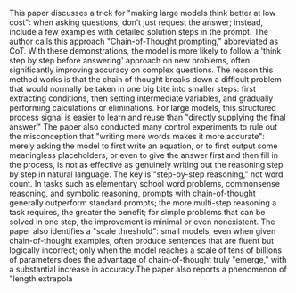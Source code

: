 This paper discusses a trick for "making large models think better at low cost": when asking questions, don’t just request the answer; instead, include a few examples with detailed solution steps in the prompt. The author calls this approach "Chain-of-Thought prompting," abbreviated as CoT. With these demonstrations, the model is more likely to follow a 'think step by step before answering' approach on new problems, often significantly improving accuracy on complex questions. The reason this method works is that the chain of thought breaks down a difficult problem that would normally be taken in one big bite into smaller steps: first extracting conditions, then setting intermediate variables, and gradually performing calculations or eliminations. For large models, this structured process signal is easier to learn and reuse than "directly supplying the final answer." The paper also conducted many control experiments to rule out the misconception that "writing more words makes it more accurate": merely asking the model to first write an equation, or to first output some meaningless placeholders, or even to give the answer first and then fill in the process, is not as effective as genuinely writing out the reasoning step by step in natural language. The key is "step-by-step reasoning," not word count. In tasks such as elementary school word problems, commonsense reasoning, and symbolic reasoning, prompts with chain-of-thought generally outperform standard prompts; the more multi-step reasoning a task requires, the greater the benefit; for simple problems that can be solved in one step, the improvement is minimal or even nonexistent. The paper also identifies a "scale threshold": small models, even when given chain-of-thought examples, often produce sentences that are fluent but logically incorrect; only when the model reaches a scale of tens of billions of parameters does the advantage of chain-of-thought truly "emerge," with a substantial increase in accuracy.The paper also reports a phenomenon of "length extrapola
